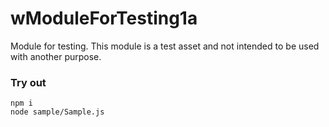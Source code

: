 # wModuleForTesting1a

Module for testing. This module is a test asset and not intended to be used with another purpose.

### Try out

```
npm i
node sample/Sample.js
```
